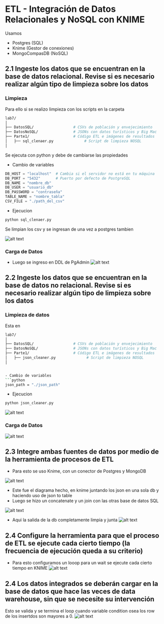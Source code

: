 # ETL - Integración de Datos Relacionales y NoSQL con KNIME

Usamos

- Postgres (SQL)
- Knime (Gestor de conexiones)
- MongoCompasDB (NoSQL)
  
## 2.1 Ingeste los datos que se encuentran en la base de datos relacional. Revise si es necesario realizar algún tipo de limpieza sobre los datos

### Limpieza

Para ello si se realizo limpieza con los scripts en la carpeta

```bash
lab7/
│
├── DatosSQL/                  # CSVs de población y envejecimiento
├── DatosNoSQL/                # JSONs con datos turísticos y Big Mac
├── Parte1/                    # Código ETL e imágenes de resultados
│   ├── sql_clenaer.py              # Script de limpieza NOSQL
│  
```

Se ejecuta con python y debe de cambiarse las propiedades

- Cambio de variables

```python
DB_HOST = "localhost"  # Cambia si el servidor no está en tu máquina
DB_PORT = "5432"       # Puerto por defecto de PostgreSQL
DB_NAME = "nombre_db"
DB_USER = "usuario_db"
DB_PASSWORD = "contraseña"
TABLE_NAME = "nombre_tabla"
CSV_FILE = "./path_del_csv"
```

- Ejecucion

```bash
python sql_clenaer.py
```

Se limpian los csv y se ingresan de una vez a postgres tambien

![alt text](./images/image-2.png)

### Carga de Datos

- Luego se ingreso en DDL de PgAdmin
![alt text](./images/image.png)

## 2.2 Ingeste los datos que se encuentran en la base de datos no relacional. Revise si es necesario realizar algún tipo de limpieza sobre los datos

### Limpieza de datos

Esta en

```bash
lab7/
│
├── DatosSQL/                  # CSVs de población y envejecimiento
├── DatosNoSQL/                # JSONs con datos turísticos y Big Mac
├── Parte1/                    # Código ETL e imágenes de resultados
│   ├── json_cleaner.py              # Script de limpieza NOSQL
│  


- Cambio de variables
```python
json_path = "./json_path"
```

- Ejecucion

```bash
python json_cleaner.py
```

![alt text](./images/image-3.png)

### Carga de Datos

![alt text](./images/image-4.png)

## 2.3 Integre ambas fuentes de datos por medio de la herramienta de procesos de ETL

- Para esto se uso Knime, con un conector de Postgres y MongoDB

![alt text](./images/image-5.png)

- Este fue el diagrama hecho, en knime juntando los json en una sola db y haciendo uso de json to table
- Luego se hizo un concatenate y un join con las otras base de datos SQL

![alt text](./images/image-6.png)

- Aqui la salida de la db completamente limpia y junta
![alt text](./images/image-7.png)

## 2.4 Configure la herramienta para que el proceso de ETL se ejecute cada cierto tiempo (la frecuencia de ejecución queda a su criterio)

- Para esto configuramos un looop para un wait se ejecute cada cierto tiempo en KNIME
![alt text](./images/image-8.png)

## 2.4 Los datos integrados se deberán cargar en la base de datos que hace las veces de data warehouse, sin que se necesite su intervención

Esto se valida y se termina el loop cuando variable condition osea los row de los insertdos son mayores a 0.
![alt text](./images/image-9.png)
